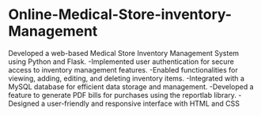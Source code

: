 # Online-Medical-Store-inventory-Management
Developed a web-based Medical Store Inventory Management System using Python and Flask.
-Implemented user authentication for secure access to inventory management features.
-Enabled functionalities for viewing, adding, editing, and deleting inventory items.
-Integrated with a MySQL database for efficient data storage and management.
-Developed a feature to generate PDF bills for purchases using the reportlab library.
-Designed a user-friendly and responsive interface with HTML and CSS
